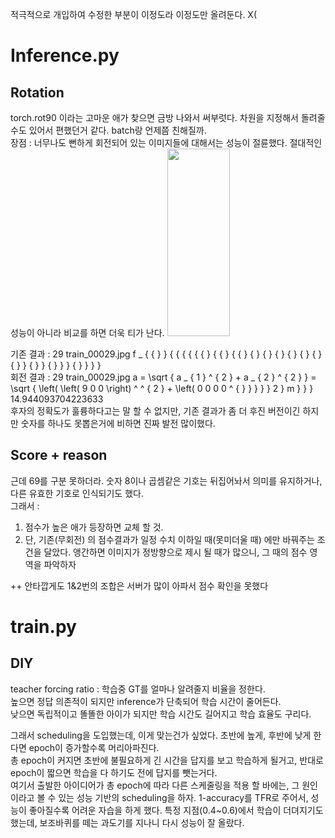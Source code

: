 적극적으로 개입하여 수정한 부분이 이정도라 이정도만 올려둔다. X(  
# Inference.py  
## Rotation  
torch.rot90 이라는 고마운 애가 찾으면 금방 나와서 써부럿다. 차원을 지정해서 돌려줄 수도 있어서 편했던거 같다. batch랑 언제쯤 친해질까.  
장점 : 너무나도 뻔하게 회전되어 있는 이미지들에 대해서는 성능이 절륜했다. 절대적인 성능이 아니라 비교를 하면 더욱 티가 난다.
<img src="(https://user-images.githubusercontent.com/73811730/122441569-9e42de00-cfd8-11eb-9c20-ebfab23760dc.png" width="100" height="300">

  
기존 결과 : 29	train_00029.jpg	f _ { { } } { { { { { { } { { } { { } { } { } { } { } { } { } { } } { } } { } } } { } } } }   
회전 결과 : 29	train_00029.jpg	a = \sqrt { a _ { 1 } ^ { 2 } + a _ { 2 } ^ { 2 } } = \sqrt { \left( \left( 9 0 0 \right) ^ ^ { 2 } + \left( 0 0 0 0 ^ { } } } } } 2 } m } } } 	14.944093704223633  
후자의 정확도가 훌륭하다고는 말 할 수 없지만, 기존 결과가 좀 더 후진 버전이긴 하지만 숫자를 하나도 못뽑은거에 비하면 진짜 발전 많이했다.  

## Score + reason  
근데 69를 구분 못하더라. 숫자 8이나 곱셈같은 기호는 뒤집어놔서 의미를 유지하거나, 다른 유효한 기호로 인식되기도 했다.  
그래서 :  
1. 점수가 높은 애가 등장하면 교체 할 것.  
2. 단, 기존(무회전) 의 점수결과가 일정 수치 이하일 때(못미더울 때) 에만 바꿔주는 조건을 달았다. 앵간하면 이미지가 정방향으로 제시 될 때가 많으니, 그 때의 점수 영역을 파악하자  


++ 안타깝게도 1&2번의 조합은 서버가 많이 아파서 점수 확인을 못했다  

# train.py  
## DIY  
teacher forcing ratio : 학습중 GT를 얼마나 알려줄지 비율을 정한다.  
높으면 정답 의존적이 되지만 inference가 단축되어 학습 시간이 줄어든다.  
낮으면 독립적이고 똘똘한 아이가 되지만 학습 시간도 길어지고 학습 효율도 구리다.  

그래서 scheduling을 도입했는데, 이게 맞는건가 싶었다. 초반에 높게, 후반에 낮게 한다면 epoch이 증가할수록 머리아파진다.  
총 epoch이 커지면 초반에 불필요하게 긴 시간을 답지를 보고 학습하게 될거고, 반대로 epoch이 짧으면 학습을 다 하기도 전에 답지를 뺏는거다.  
여기서 출발한 아이디어가 총 epoch에 따라 다른 스케줄링을 적용 할 바에는, 그 원인이라고 볼 수 있는 성능 기반의 scheduling을 하자.
1-accuracy를 TFR로 주어서, 성능이 좋아질수록 어려운 자습을 하게 했다. 특정 지점(0.4~0.6)에서 학습이 더뎌지기도 했는데, 보조바퀴를 떼는 과도기를 지나니 다시 성능이 잘 올랐다.
